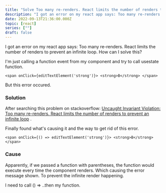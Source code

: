 ```yaml
---
title: "Solve Too many re-renders. React limits the number of renders to prevent an infinite loop"
description: "I got an error on my react app says: Too many re-renders. React limits the number of renders to prevent an infinite loop. How can I solve this?"
date: 2022-09-13T21:36:00.000Z
topic: [react]
series: [""]
draft: false
---
```

I got an error on my react app says: Too many re-renders. React limits the number of renders to prevent an infinite loop. How can I solve this?

I'm just calling a function event from my component and try to call usestate function. 
```
<span onClick={editTextElement('strong')}> <strong>B</strong> </span> 
```
But this error occured.

### Solution
After searching this problem on stackoverflow: [Uncaught Invariant Violation: Too many re-renders. React limits the number of renders to prevent an infinite loop](https://stackoverflow.com/questions/55265604/uncaught-invariant-violation-too-many-re-renders-react-limits-the-number-of-re) .

Finally found what's causing it and the way to get rid of this error.
```
<span onClick={() => editTextElement('strong')}> <strong>B</strong> </span> 
```

### Cause
Apparently, if we passed a function with parentheses, the function would execute every time the component renders. Which causing the error message shown. To prevent the infinite render happening.

I need to call () => ..then my function. 
